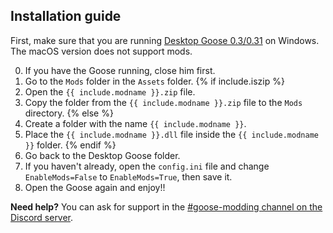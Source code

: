 ## Installation guide

First, make sure that you are running [Desktop Goose 0.3/0.31](https://samperson.itch.io/desktop-goose) on Windows. The macOS version does not support mods.

0. If you have the Goose running, close him first.
1. Go to the `Mods` folder in the `Assets` folder. {% if include.iszip %}
2. Open the `{{ include.modname }}.zip` file.
3. Copy the folder from the `{{ include.modname }}.zip` file to the `Mods` directory. {% else %}
2. Create a folder with the name `{{ include.modname }}`.
3. Place the `{{ include.modname }}.dll` file inside the `{{ include.modname }}` folder. {% endif %}
4. Go back to the Desktop Goose folder.
5. If you haven't already, open the `config.ini` file and change `EnableMods=False` to `EnableMods=True`, then save it.
7. Open the Goose again and enjoy!!

**Need help?** You can ask for support in the [#goose-modding channel on the Discord server](https://discord.gg/avXP7hsUt2). 
